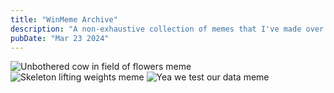 ```yaml
---
title: "WinMeme Archive"
description: "A non-exhaustive collection of memes that I've made over the years."
pubDate: "Mar 23 2024"
---
```


<div class="image-list">
  <img src="/memes/unbothered.jpeg" alt="Unbothered cow in field of flowers meme">
  <img src="/memes/mental-illness-meme.jpeg" alt="Skeleton lifting weights meme">
  <img src="/memes/yea-we-test.jpeg" alt="Yea we test our data meme">
</div>
